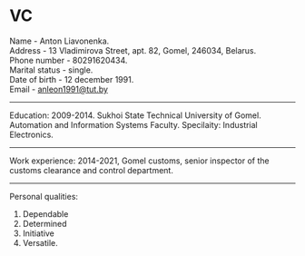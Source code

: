 VC
========================

Name - Anton Liavonenka.  
Address - 13 Vladimirova Street, apt. 82, Gomel, 246034, Belarus.  
Phone number - 80291620434.  
Marital status - single.  
Date of birth	- 12 december 1991.  
Email - anleon1991@tut.by
***
Education: 2009-2014. Sukhoi State Technical University of Gomel. Automation and Information Systems Faculty. Specilaity: Industrial Electronics.  
***
Work experience: 2014-2021, Gomel customs, senior inspector of the customs clearance and control department.
***  
Personal qualities: 
1. Dependable
2. Determined
3. Initiative
4. Versatile.
